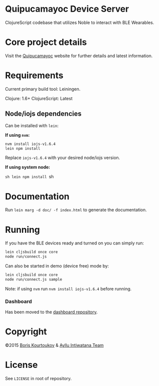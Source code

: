 # Quipucamayoc Device Server

ClojureScript codebase that utilizes Noble to interact with BLE Wearables.

# Core project details

Visit the [Quipucamayoc](http://quipucamayoc.com/) website for further details and latest information.

# Requirements

Current primary build tool: Leiningen.

Clojure: 1.6+
ClojureScript: Latest

## Node/iojs dependencies

Can be installed with `lein`:

**If using `nvm`:**

```sh
nvm install iojs-v1.6.4
lein npm install
```

Replace `iojs-v1.6.4` with your desired node/iojs version.

**If using system node:**

``sh
lein npm install
``sh

# Documentation

Run `lein marg -d doc/ -f index.html` to generate the documentation.

# Running

If you have the BLE devices ready and turned on you can simply run:

```sh
lein cljsbuild once core
node run/connect.js
```

Can also be started in demo (device free) mode by:

```sh
lein cljsbuild once core
node run/connect.js sample
```

Note: if using `nvm` run `nvm install iojs-v1.6.4` before running.

### Dashboard

Has been moved to the [dashboard repository](https://github.com/quipucamayoc/dashboard).

# Copyright

©2015 [Boris Kourtoukov](http://boris.kourtoukov.com/) & [Ayllu Intiwatana Team](http://quipucamayoc.com/)

# License

See `LICENSE` in root of repository.